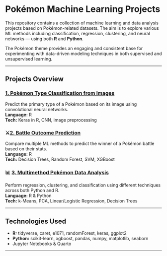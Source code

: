 # Pokémon Machine Learning Projects

This repository contains a collection of machine learning and data analysis projects based on Pokémon-related datasets. The aim is to explore various ML methods including classification, regression, clustering, and neural networks — using both **R** and **Python**.

The Pokémon theme provides an engaging and consistent base for experimenting with data-driven modeling techniques in both supervised and unsupervised learning.

---

## Projects Overview

### [1. Pokémon Type Classification from Images](./cnn-pokemon-type-detector)  
Predict the primary type of a Pokémon based on its image using convolutional neural networks.  
**Language:** R  
**Tech:** Keras in R, CNN, image preprocessing

### ⚔[2. Battle Outcome Prediction](./ml-methods-comparison-pokemon-battles)  
Compare multiple ML methods to predict the winner of a Pokémon battle based on their stats.  
**Language:** R  
**Tech:** Decision Trees, Random Forest, SVM, XGBoost

### 📊 [3. Multimethod Pokémon Data Analysis](./pokemon-statistical-modeling)  
Perform regression, clustering, and classification using different techniques across both Python and R.  
**Language:** R & Python  
**Tech:** k-Means, PCA, Linear/Logistic Regression, Decision Trees

---

## Technologies Used

- **R:** tidyverse, caret, e1071, randomForest, keras, ggplot2
- **Python:** scikit-learn, xgboost, pandas, numpy, matplotlib, seaborn
- Jupyter Notebooks & Quarto

---
